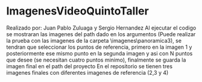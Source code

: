 # ImagenesVideoQuintoTaller
Realizado por: Juan Pablo Zuluaga y Sergio Hernandez 
Al ejecutar el codigo se mostraran las imagenes del path dado en los argumentos (Puede realizar la prueba con las imagenes de la carpeta \imagenes\panoramica3), se tendran que seleccionar los puntos de referencia, primero en la imagen 1 y posteriormente ese mismo punto en la segunda imagen y asi con N puntos que desee (se necesitan cuatro puntos minimo), finalmente se guarda la imagen final en el path del proyecto 
En el repositorio se tienen tres imagenes finales con diferentes imagenes de referencia (2,3 y 4)
